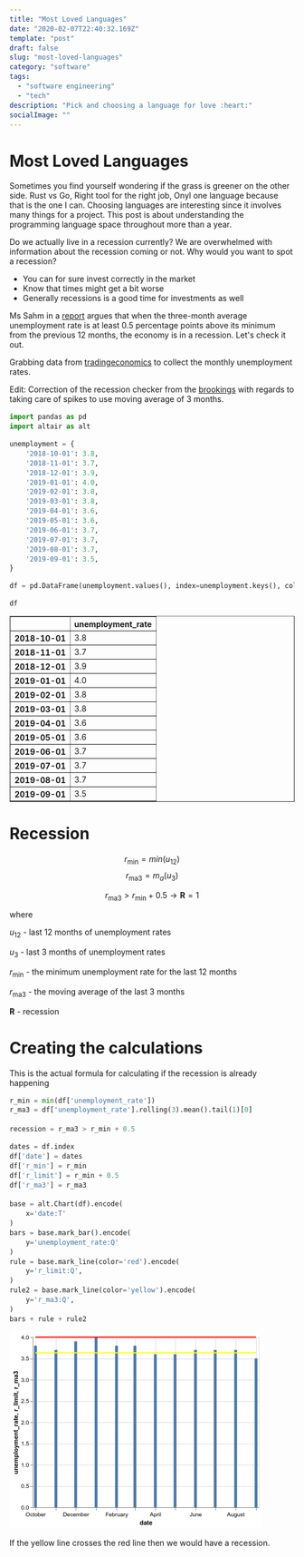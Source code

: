 ```yaml
---
title: "Most Loved Languages"
date: "2020-02-07T22:40:32.169Z"
template: "post"
draft: false
slug: "most-loved-languages"
category: "software"
tags:
  - "software engineering"
  - "tech"
description: "Pick and choosing a language for love :heart:"
socialImage: ""
---
```


# Most Loved Languages

Sometimes you find yourself wondering if the grass is greener on the other side. Rust vs Go, Right tool for the right job, Onyl one language because that is the one I can. Choosing languages are interesting since it involves many things for a project. This post is about understanding the programming language space throughout more than a year.

Do we actually live in a recession currently? We are overwhelmed with information about the recession coming or not. Why would you want to spot a recession?
- You can for sure invest correctly in the market
- Know that times might get a bit worse
- Generally recessions is a good time for investments as well

Ms Sahm in a [report](http://www.hamiltonproject.org/papers/direct_stimulus_payments_to_individuals) argues that when the three-month average unemployment rate is at least 0.5 percentage points above its minimum from the previous 12 months, the economy is in a recession. Let's check it out.

Grabbing data from [tradingeconomics](https://tradingeconomics.com/united-states/unemployment-rate) to collect the monthly unemployment rates.

Edit:
Correction of the recession checker from the [brookings](https://www.brookings.edu/blog/up-front/2019/06/06/how-will-we-know-when-a-recession-is-coming/) with regards to taking care of spikes to use moving average of 3 months.


```python
import pandas as pd
import altair as alt
```


```python
unemployment = {
    '2018-10-01': 3.8,
    '2018-11-01': 3.7,
    '2018-12-01': 3.9,
    '2019-01-01': 4.0,
    '2019-02-01': 3.8,
    '2019-03-01': 3.8,
    '2019-04-01': 3.6,
    '2019-05-01': 3.6,
    '2019-06-01': 3.7,
    '2019-07-01': 3.7,
    '2019-08-01': 3.7,
    '2019-09-01': 3.5,
}
```


```python
df = pd.DataFrame(unemployment.values(), index=unemployment.keys(), columns=['unemployment_rate'])
```


```python
df
```




<div>
<style scoped>
    .dataframe tbody tr th:only-of-type {
        vertical-align: middle;
    }

    .dataframe tbody tr th {
        vertical-align: top;
    }

    .dataframe thead th {
        text-align: right;
    }
</style>
<table border="1" class="dataframe">
  <thead>
    <tr style="text-align: right;">
      <th></th>
      <th>unemployment_rate</th>
    </tr>
  </thead>
  <tbody>
    <tr>
      <th>2018-10-01</th>
      <td>3.8</td>
    </tr>
    <tr>
      <th>2018-11-01</th>
      <td>3.7</td>
    </tr>
    <tr>
      <th>2018-12-01</th>
      <td>3.9</td>
    </tr>
    <tr>
      <th>2019-01-01</th>
      <td>4.0</td>
    </tr>
    <tr>
      <th>2019-02-01</th>
      <td>3.8</td>
    </tr>
    <tr>
      <th>2019-03-01</th>
      <td>3.8</td>
    </tr>
    <tr>
      <th>2019-04-01</th>
      <td>3.6</td>
    </tr>
    <tr>
      <th>2019-05-01</th>
      <td>3.6</td>
    </tr>
    <tr>
      <th>2019-06-01</th>
      <td>3.7</td>
    </tr>
    <tr>
      <th>2019-07-01</th>
      <td>3.7</td>
    </tr>
    <tr>
      <th>2019-08-01</th>
      <td>3.7</td>
    </tr>
    <tr>
      <th>2019-09-01</th>
      <td>3.5</td>
    </tr>
  </tbody>
</table>
</div>



# Recession
$$
r_{\text{min}} = min(u_{\text{12}})
$$
$$
r_{\text{ma3}} = m_{a}(u_{\text{3}})
$$

$$
r_{\text{ma3}} > r_{\text{min}} + 0.5 \rightarrow \textbf{R} = 1
$$

where

$u_{\text{12}}$ - last 12 months of unemployment rates

$u_{\text{3}}$ - last 3 months of unemployment rates

$r_{\text{min}}$ - the minimum unemployment rate for the last 12 months

$r_{\text{ma3}}$ - the moving average of the last 3 months

$\textbf{R}$ - recession

# Creating the calculations


This is the actual formula for calculating if the recession is already happening


```python
r_min = min(df['unemployment_rate'])
r_ma3 = df['unemployment_rate'].rolling(3).mean().tail(1)[0]

recession = r_ma3 > r_min + 0.5
```

```python
dates = df.index
df['date'] = dates
df['r_min'] = r_min
df['r_limit'] = r_min + 0.5
df['r_ma3'] = r_ma3

base = alt.Chart(df).encode(
    x='date:T'
)
bars = base.mark_bar().encode(
    y='unemployment_rate:Q'
)
rule = base.mark_line(color='red').encode(
    y='r_limit:Q',
)
rule2 = base.mark_line(color='yellow').encode(
    y='r_ma3:Q',
)
bars + rule + rule2
```



![png](images/recession.png)



If the yellow line crosses the red line then we would have a recession.
